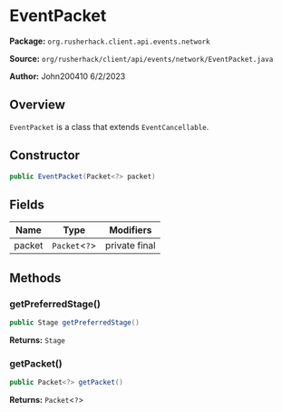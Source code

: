 # EventPacket

**Package:** `org.rusherhack.client.api.events.network`

**Source:** `org/rusherhack/client/api/events/network/EventPacket.java`

**Author:** John200410 6/2/2023



## Overview

`EventPacket` is a class that extends `EventCancellable`.

## Constructor

```java
public EventPacket(Packet<?> packet)
```

## Fields

| Name | Type | Modifiers |
|------|------|----------|
| packet | `Packet`<`?`> | private final |


## Methods

### getPreferredStage()

```java
public Stage getPreferredStage()
```

**Returns:** `Stage`

### getPacket()

```java
public Packet<?> getPacket()
```

**Returns:** `Packet`<`?`>

